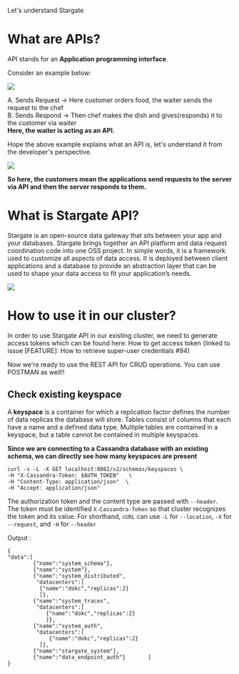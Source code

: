 Let's understand Stargate

# What are APIs?

API stands for an **Application programming interface**. 

Consider an example below:

![](https://cdn-images-1.medium.com/max/880/1*PFEHu46MDh1sajTJgeMSqg.png)

A. Sends Request -> Here customer orders food, the waiter sends the request to the chef <br> 
B. Sends Respond -> Then chef makes the dish and gives(responds) it to the customer via waiter <br>
**Here, the waiter is acting as an API.**

Hope the above example explains what an API is, let's understand it from the developer's perspective.

![](https://cdn-images-1.medium.com/max/880/1*5IQ52kZAIfxsIH4uwOcyQg.png)

**So here, the customers mean the applications send requests to the server via API and then the server responds to them.**

# What is Stargate API?

Stargate is an open-source data gateway that sits between your app and your databases. Stargate brings together an API platform and data request coordination code into one OSS project. In simple words, it is a framework used to customize all aspects of data access. It is deployed between client applications and a database to provide an abstraction layer that can be used to shape your data access to fit your application’s needs.

![](https://cdn-images-1.medium.com/max/880/1*pBJ2kPKU2JRkhWtRn1eGPg.png)


# How to use it in our cluster?
 In order to use Stargate API in our existing cluster, we need to generate access tokens which can be found here: How to get access token (linked to issue [FEATURE]: How to retrieve super-user credentials #94)

Now we're ready to use the REST API for CRUD operations. You can use POSTMAN as well!!

## Check existing keyspace

A **keyspace** is a container for which a replication factor defines the number of data replicas the database will store. Tables consist of columns that each have a name and a defined data type. Multiple tables are contained in a keyspace, but a table cannot be contained in multiple keyspaces. 

**Since we are connecting to a Cassandra database with an existing schema, we can directly see how many keyspaces are present**

```
curl -s -L -X GET localhost:8082/v2/schemas/keyspaces \              
-H "X-Cassandra-Token: $AUTH_TOKEN"   \
-H "Content-Type: application/json"  \
-H "Accept: application/json"
```

The authorization token and the content type are passed with `--header`. 
The token must be identified  `X-Cassandra-Token` so that cluster recognizes the token and its value. For shorthand, `cURL` can use `-L` for `--location`, `-X` for `--request`, and `-H` for `--header`

Output :

```
{
"data":[
        {"name":"system_schema"},
        {"name":"system"},  
        {"name":"system_distributed",
         "datacenters":[
          {"name":"dokc","replicas":2}
          ]},
        {"name":"system_traces",
         "datacenters":[
            {"name":"dokc","replicas":2}
            ]},
        {"name":"system_auth",
         "datacenters":[
             {"name":"dokc","replicas":2}
          ]},
        {"name":"stargate_system"},
        {"name":"data_endpoint_auth"}       ]
}
```